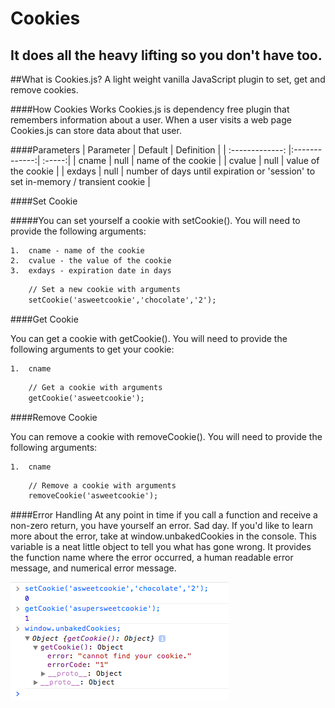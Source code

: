 Cookies
========

## It does all the heavy lifting so you don't have too.

##What is Cookies.js?
A light weight vanilla JavaScript plugin to set, get and remove cookies. 

####How Cookies Works
Cookies.js is dependency free plugin that remembers information about a user. When a user visits a web page Cookies.js can store data about that user.

####Parameters
| Parameter        | Default           | Definition  |
| :-------------: |:-------------:| :-----:|
| cname  | null | name of the cookie |
| cvalue | null | value of the cookie  |
| exdays | null | number of days until expiration or 'session' to set in-memory / transient cookie   |

####Set Cookie

#####You can set yourself a cookie with setCookie(). You will need to provide the following arguments:

	1.	cname - name of the cookie
	2.	cvalue - the value of the cookie
	3.	exdays - expiration date in days

```html
	// Set a new cookie with arguments
	setCookie('asweetcookie','chocolate','2');
```

####Get Cookie

You can get a cookie with getCookie(). You will need to provide the following arguments to get your cookie:

	1.	cname

```html
	// Get a cookie with arguments
	getCookie('asweetcookie');
```

####Remove Cookie

You can remove a cookie with removeCookie(). You will need to provide the following arguments:

	1.	cname

```html
	// Remove a cookie with arguments
	removeCookie('asweetcookie');
```

####Error Handling
At any point in time if you call a function and receive a non-zero return, you have yourself an error. Sad day. If you'd like to learn more about the error, take at window.unbakedCookies in the console. This variable is a neat little object to tell you what has gone wrong. It provides the function name where the error occurred, a human readable error message, and numerical error message.

![Example of unbakedCookies in the console.](example/img/unbakedCookies.png "Console Error")